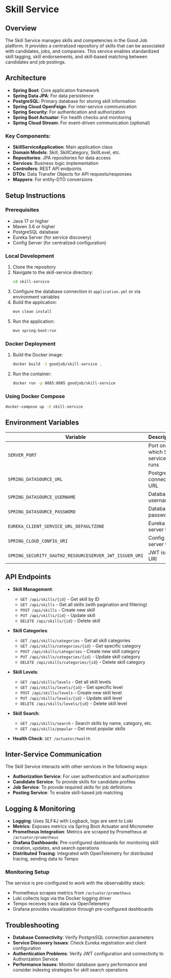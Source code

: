 # Skill Service

## Overview
The Skill Service manages skills and competencies in the Good Job platform. It provides a centralized repository of skills that can be associated with candidates, jobs, and companies. This service enables standardized skill tagging, skill endorsements, and skill-based matching between candidates and job postings.

## Architecture
- **Spring Boot**: Core application framework
- **Spring Data JPA**: For data persistence
- **PostgreSQL**: Primary database for storing skill information
- **Spring Cloud OpenFeign**: For inter-service communication
- **Spring Security**: For authentication and authorization
- **Spring Boot Actuator**: For health checks and monitoring
- **Spring Cloud Stream**: For event-driven communication (optional)

### Key Components:
- **SkillServiceApplication**: Main application class
- **Domain Models**: Skill, SkillCategory, SkillLevel, etc.
- **Repositories**: JPA repositories for data access
- **Services**: Business logic implementation
- **Controllers**: REST API endpoints
- **DTOs**: Data Transfer Objects for API requests/responses
- **Mappers**: For entity-DTO conversions

## Setup Instructions

### Prerequisites
- Java 17 or higher
- Maven 3.6 or higher
- PostgreSQL database
- Eureka Server (for service discovery)
- Config Server (for centralized configuration)

### Local Development
1. Clone the repository
2. Navigate to the skill-service directory:
   ```bash
   cd skill-service
   ```
3. Configure the database connection in `application.yml` or via environment variables
4. Build the application:
   ```bash
   mvn clean install
   ```
5. Run the application:
   ```bash
   mvn spring-boot:run
   ```
   
### Docker Deployment
1. Build the Docker image:
   ```bash
   docker build -t goodjob/skill-service .
   ```
2. Run the container:
   ```bash
   docker run -p 8085:8085 goodjob/skill-service
   ```

### Using Docker Compose
```bash
docker-compose up -d skill-service
```

## Environment Variables
| Variable | Description | Default Value |
|----------|-------------|---------------|
| `SERVER_PORT` | Port on which Skill service runs | 8085 |
| `SPRING_DATASOURCE_URL` | PostgreSQL connection URL | jdbc:postgresql://postgres:5432/skill_db |
| `SPRING_DATASOURCE_USERNAME` | Database username | postgres |
| `SPRING_DATASOURCE_PASSWORD` | Database password | postgres |
| `EUREKA_CLIENT_SERVICE_URL_DEFAULTZONE` | Eureka server URL | http://eureka-server:8761/eureka/ |
| `SPRING_CLOUD_CONFIG_URI` | Config server URL | http://config-server:8888 |
| `SPRING_SECURITY_OAUTH2_RESOURCESERVER_JWT_ISSUER_URI` | JWT issuer URI | http://authorization-service:9000 |

## API Endpoints
- **Skill Management**:
  - `GET /api/skills/{id}` - Get skill by ID
  - `GET /api/skills` - Get all skills (with pagination and filtering)
  - `POST /api/skills` - Create new skill
  - `PUT /api/skills/{id}` - Update skill
  - `DELETE /api/skills/{id}` - Delete skill

- **Skill Categories**:
  - `GET /api/skills/categories` - Get all skill categories
  - `GET /api/skills/categories/{id}` - Get specific category
  - `POST /api/skills/categories` - Create new skill category
  - `PUT /api/skills/categories/{id}` - Update skill category
  - `DELETE /api/skills/categories/{id}` - Delete skill category

- **Skill Levels**:
  - `GET /api/skills/levels` - Get all skill levels
  - `GET /api/skills/levels/{id}` - Get specific level
  - `POST /api/skills/levels` - Create new skill level
  - `PUT /api/skills/levels/{id}` - Update skill level
  - `DELETE /api/skills/levels/{id}` - Delete skill level

- **Skill Search**:
  - `GET /api/skills/search` - Search skills by name, category, etc.
  - `GET /api/skills/popular` - Get most popular skills

- **Health Check**: `GET /actuator/health`

## Inter-Service Communication
The Skill Service interacts with other services in the following ways:
- **Authorization Service**: For user authentication and authorization
- **Candidate Service**: To provide skills for candidate profiles
- **Job Service**: To provide required skills for job definitions
- **Posting Service**: To enable skill-based job matching

## Logging & Monitoring
- **Logging**: Uses SLF4J with Logback, logs are sent to Loki
- **Metrics**: Exposes metrics via Spring Boot Actuator and Micrometer
- **Prometheus Integration**: Metrics are scraped by Prometheus at `/actuator/prometheus`
- **Grafana Dashboards**: Pre-configured dashboards for monitoring skill creation, updates, and search operations
- **Distributed Tracing**: Integrated with OpenTelemetry for distributed tracing, sending data to Tempo

### Monitoring Setup
The service is pre-configured to work with the observability stack:
- Prometheus scrapes metrics from `/actuator/prometheus`
- Loki collects logs via the Docker logging driver
- Tempo receives trace data via OpenTelemetry
- Grafana provides visualization through pre-configured dashboards

## Troubleshooting
- **Database Connectivity**: Verify PostgreSQL connection parameters
- **Service Discovery Issues**: Check Eureka registration and client configuration
- **Authentication Problems**: Verify JWT configuration and connectivity to Authorization Service
- **Performance Issues**: Monitor database query performance and consider indexing strategies for skill search operations 